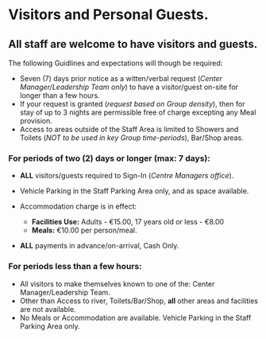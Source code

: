 # Visitors and Personal Guests.

## All staff are welcome to have visitors and guests.

The following Guidlines and expectations will though be required:

- Seven (7) days prior notice as a witten/verbal request (*Center Manager/Leadership Team only*) to have a visitor/guest on-site for longer than a few hours.
- If your request is granted (*request based on Group density*), then for stay of up to 3 nights are permissible free of charge excepting any Meal provision.
- Access to areas outside of the Staff Area is limited to Showers and Toilets (*NOT to be used in key Group time-periods*), Bar/Shop areas.

### For periods of two (2) days or longer (max: 7 days):
- **ALL** visitors/guests required to Sign-In (*Centre Managers office*).

- Vehicle Parking in the Staff Parking Area only, and as space available.

- Accommodation charge is in effect:
  - **Facilities Use:** Adults - €15.00, 17 years old or less - €8.00
  - **Meals:** €10.00 per person/meal.

- **ALL** payments in advance/on-arrival, Cash Only.

### For periods less than a few hours:
- All visitors to make themselves known to one of the: Center Manager/Leadership Team.
- Other than Access to river, Toilets/Bar/Shop, **all** other areas and facilities are not available.
- No Meals or Accommodation are available.
Vehicle Parking in the Staff Parking Area only.
